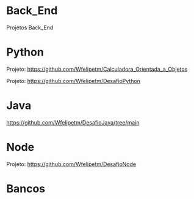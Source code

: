 # Back_End
 Projetos Back_End
 
 # Python
 Projeto: https://github.com/Wfelipetm/Calculadora_Orientada_a_Objetos
 
 Projeto: https://github.com/Wfelipetm/DesafioPython
 
 # Java
 https://github.com/Wfelipetm/DesafioJava/tree/main

 # Node
 Projeto: https://github.com/Wfelipetm/DesafioNode
 
 # Bancos
